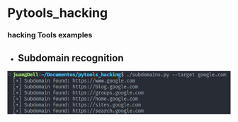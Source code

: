 # Pytools_hacking
### hacking Tools examples

* ## Subdomain recognition
![Descripción de la imagen](/imgs/subdomain.png "Example")
